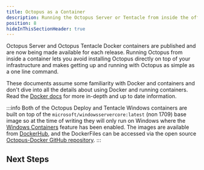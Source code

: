 ```yaml
---
title: Octopus as a Container
description: Running the Octopus Server or Tentacle from inside the official Docker container
position: 8
hideInThisSectionHeader: true
---
```


Octopus Server and Octopus Tentacle Docker containers are published and are now being made available for each release. Running Octopus from inside a container lets you avoid installing Octopus directly on top of your infrastructure and makes getting up and running with Octopus as simple as a one line command.

These documents assume some familiarity with Docker and containers and don't dive into all the details about using Docker and running containers. Read the [Docker docs](https://docs.docker.com/) for more in-depth and up to date information.

:::info
Both of the Octopus Deploy and Tentacle Windows containers are built on top of the `microsoft/windowsservercore:latest` (non 1709) base image so at the time of writing they will only run on Windows where the [Windows Containers](https://docs.microsoft.com/en-us/virtualization/windowscontainers/about/) feature has been enabled. The images are available from [DockerHub](https://hub.docker.com/r/octopusdeploy/), and the DockerFiles can be accessed via the open source [Octopus-Docker GitHub repository](https://github.com/OctopusDeploy/Octopus-Docker).
:::

## Next Steps
